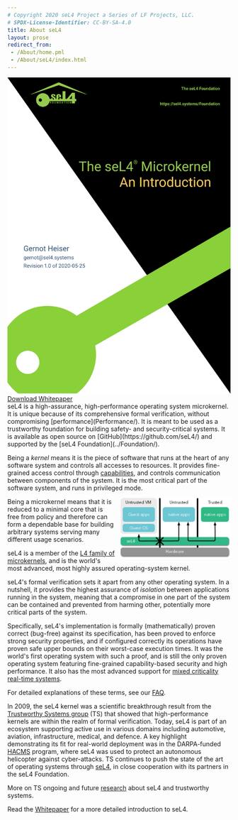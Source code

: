 ```yaml
---
# Copyright 2020 seL4 Project a Series of LF Projects, LLC.
# SPDX-License-Identifier: CC-BY-SA-4.0
title: About seL4
layout: prose
redirect_from:
 - /About/home.pml
 - /About/seL4/index.html
---
```


<div class="mx-10 mb-6 float-left w-1/4">
  <a href="seL4-whitepaper.pdf">
  <img src="whitepaper.svg" alt="seL4 Whitepaper" />
  Download Whitepaper</a>
</div>
seL4 is a high-assurance, high-performance operating system microkernel. It is
unique because of its comprehensive formal verification, without compromising
[performance](Performance/). It is meant to be used as a trustworthy foundation
for building safety- and security-critical systems. It is available as open
source on [GitHub](https://github.com/seL4/) and supported by the [seL4
Foundation](../Foundation/).

Being a *kernel* means it is the piece of software that runs at the
heart of any software system and controls all accesses to resources. It
provides fine-grained access control through
[capabilities](https://en.wikipedia.org/wiki/Capability-based_security),
and controls communication between components of the system. It is the
most critical part of the software system, and runs in privileged mode.

<img style="width: 250px; margin-left: 10px; float: right;"
     src="../images/trusted.svg"
     alt="seL4 system" />

Being a microkernel means that it is reduced to a minimal core that is
free from policy and therefore can form a dependable base for building
arbitrary systems serving many different usage scenarios.

seL4 is a member of the [L4 family of
microkernels](https://en.wikipedia.org/wiki/L4_microkernel_family "L4 microkernel family on wikipedia"),
and is the world's most advanced, most highly assured operating-system
kernel.

seL4's formal verification sets it apart from any other operating
system. In a nutshell, it provides the highest assurance of *isolation*
between applications running in the system, meaning that a compromise in
one part of the system can be contained and prevented from harming
other, potentially more critical parts of the system.

Specifically, seL4's implementation is formally (mathematically) proven
correct (bug-free) against its specification, has been proved to enforce
strong security properties, and if configured correctly its operations
have proven safe upper bounds on their worst-case execution times. It
was the world's first operating system with such a proof, and is still
the only proven operating system featuring fine-grained capability-based
security and high performance. It also has the most advanced support for
[mixed criticality real-time
systems](https://en.wikipedia.org/wiki/Mixed_criticality).

For detailed explanations of these terms, see our
[FAQ](https://docs.sel4.systems/projects/sel4/frequently-asked-questions.html).

In 2009, the seL4 kernel was a scientific breakthrough result from the
[Trustworthy Systems group](http://trustworthy.systems/) (TS) that
showed that high-performance kernels are within the realm of formal
verification. Today, seL4 is part of an ecosystem supporting active use
in various domains including automotive, aviation, infrastructure,
medical, and defence. A key highlight demonstrating its fit for
real-world deployment was in the DARPA-funded
[HACMS](http://trustworthy.systems/projects/OLD/SMACCM/) program, where
seL4 was used to protect an autonomous helicopter against cyber-attacks.
TS continues to push the state of the art of operating systems through
[seL4](http://trustworthy.systems/projects/seL4/), in close cooperation
with its partners in the seL4 Foundation.

More on TS ongoing and future [research](../Info/more-research.html)
about seL4 and trustworthy systems.

Read the [Whitepaper](seL4-whitepaper.pdf) for a more detailed introduction to seL4.

